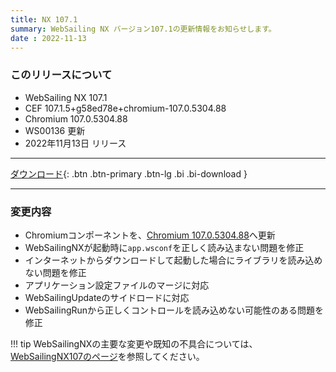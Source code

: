 ```yaml
---
title: NX 107.1
summary: WebSailing NX バージョン107.1の更新情報をお知らせします。
date : 2022-11-13
---
```

### このリリースについて

* WebSailing NX 107.1
* CEF 107.1.5+g58ed78e+chromium-107.0.5304.88
* Chromium 107.0.5304.88
* WS00136 更新
* 2022年11月13日 リリース

---
[ ダウンロード](https://download.wsoft.ws/WS00136){: .btn .btn-primary .btn-lg .bi .bi-download }

---

### 変更内容

* Chromiumコンポーネントを、[Chromium 107.0.5304.88](https://chromereleases.googleblog.com/2022/10/stable-channel-update-for-desktop_27.html)へ更新
* WebSailingNXが起動時に`app.wsconf`を正しく読み込まない問題を修正
* インターネットからダウンロードして起動した場合にライブラリを読み込めない問題を修正
* アプリケーション設定ファイルのマージに対応
* WebSailingUpdateのサイドロードに対応
* WebSailingRunから正しくコントロールを読み込めない可能性のある問題を修正

!!! tip
    WebSailingNXの主要な変更や既知の不具合については、[WebSailingNX107のページ](../1070)を参照してください。

